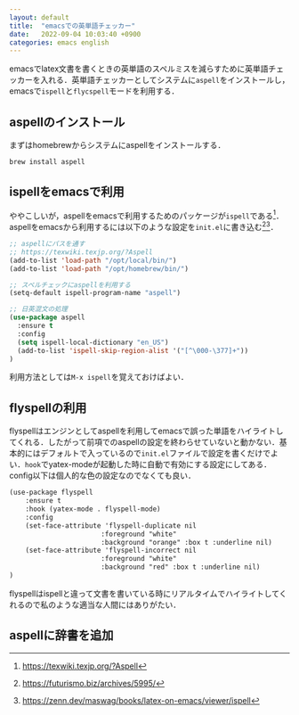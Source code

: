 ```yaml
---
layout: default
title:  "emacsでの英単語チェッカー"
date:   2022-09-04 10:03:40 +0900
categories: emacs english
---
```


emacsでlatex文書を書くときの英単語のスペルミスを減らすために英単語チェッカーを入れる．英単語チェッカーとしてシステムに`aspell`をインストールし，emacsで`ispell`と`flycspell`モードを利用する．

## aspellのインストール

まずはhomebrewからシステムにaspellをインストールする．

```bash
brew install aspell
```

## ispellをemacsで利用

ややこしいが，aspellをemacsで利用するためのパッケージが`ispell`である[^1]．aspellをemacsから利用するには以下のような設定を`init.el`に書き込む[^2][^3]．

```latex:init.el
;; aspellにパスを通す
;; https://texwiki.texjp.org/?Aspell
(add-to-list 'load-path "/opt/local/bin/")
(add-to-list 'load-path "/opt/homebrew/bin/")

;; スペルチェックにaspellを利用する
(setq-default ispell-program-name "aspell")

;; 日英混文の処理
(use-package aspell
  :ensure t
  :config
  (setq ispell-local-dictionary "en_US")
  (add-to-list 'ispell-skip-region-alist '("[^\000-\377]+"))
)
```

利用方法としては`M-x ispell`を覚えておけばよい．

## flyspellの利用

flyspellはエンジンとしてaspellを利用してemacsで誤った単語をハイライトしてくれる．したがって前項でのaspellの設定を終わらせていないと動かない．基本的にはデフォルトで入っているので`init.el`ファイルで設定を書くだけでよい．`hook`でyatex-modeが起動した時に自動で有効にする設定にしてある．config以下は個人的な色の設定なのでなくても良い．

```latex
(use-package flyspell
    :ensure t
    :hook (yatex-mode . flyspell-mode)
    :config
    (set-face-attribute 'flyspell-duplicate nil
                       :foreground "white"
                       :background "orange" :box t :underline nil)
    (set-face-attribute 'flyspell-incorrect nil
                       :foreground "white"
                       :background "red" :box t :underline nil)
)
```

flyspellはispellと違って文書を書いている時にリアルタイムでハイライトしてくれるので私のような適当な人間にはありがたい．

## aspellに辞書を追加

<!--
https://stakizawa.hatenablog.com/entry/20080122/t1
-->


[^1]: https://texwiki.texjp.org/?Aspell
[^2]: https://futurismo.biz/archives/5995/
[^3]: https://zenn.dev/maswag/books/latex-on-emacs/viewer/ispell
